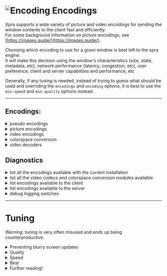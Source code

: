 # ![Encoding](../images/icons/encoding.png) Encodings

Xpra supports a wide variety of picture and video encodings for sending the window contents to the client fast and efficiently.\
For some background information on picture encodings, see [https://images.guide/](https://images.guide/).

Choosing which encoding to use for a given window is best left to the xpra engine.\
It will make this decision using the window's characteristics (size, state, metadata, etc), network performance (latency, congestion, etc), user preference, client and server capabilities and performance, etc

Generally, if any tuning is needed, instead of trying to guess what should be used and overriding the `encodings` and `encoding` options, it is best to use the `min-speed` and `min-quality` options instead.


***


## Encodings:
<details>
  <summary>pseudo encodings</summary>

The following pseudo encodings just control which actual encodings can be selected by the engine:
* `auto` which is the default, allows all options
* `grayscale` does the same, but without sending colours - which saves some bandwidth (this saving is not always significant)
* `scroll` will try harder to send the screen updates using a list of motion vectors, if possible

You can select the pseudo-encoding using the `--encoding=ENC` switch.
</details>
<details>
  <summary>picture encodings</summary>

| Codename | [Bit Depths](../Features/Image-Depth.md) | Characteristics | Details                                                                     |
|----------|------------------------------------------|-----------------|-----------------------------------------------------------------------------|
| `mmap`   | all                                      | fastest         | only available with local connections, selected automatically               |
| `rgb`    | all                                      | very fast       | raw RGB pixels, potentially compressed with a stream compressor (ie: `lz4`) |
| `webp`   | 24 / 32                                  | good            | fast, supports transparency, lossy and lossless modes                       |
| `jpeg`   | 24                                       | fast            | easy to support                                                             |
| `avif`   | 24                                       | average         | limited support                                                             |
| `png`    | 24 / 32                                  | slow            | easy to support                                                             |
| `png/P`  | 8                                        | slow            | only useful for 8-bit [desktop mode](Desktop.md)                          |
| `png/L`  | 8                                        | slow            | greyscale                                                                   |
</details>
<details>
  <summary>video encodings</summary>

Using a video stream is often the most efficient way of sending large amounts of screen updates without consuming too much bandwidth.
The xpra engine should automatically detect when it makes sense to switch to a video codec.

| Codename | [Bit Depths](../Features/Image-Depth.md) | Characteristics                    |
|----------|------------------------------------------|------------------------------------|
| `vp8`    | 24                                       | fast but less efficient            |
| `vp9`    | 24 / 30                                  | more efficient but somewhat slower |
| `h264`   | 24 / 30                                  | licensing issues                   |
| `hevc`   | 24 / 30                                  | licensing issues - usually slower  |

Which ones of these video encodings are available depends on the video encoders enabled:


### Video Encoders
Xpra ships the following encoder modules:

| Codename              | Encodings supported | Notes                       |
|-----------------------|---------------------|-----------------------------|
| `vpx`                 | `vp8`, `vp9`        |
| `x264`                | `h264`              | fast                        |
| [`nvenc`](NVENC.md) | `h264`, `hevc`      | fastest (requires hardware) |

Which encodings are actually supported by each encoder may vary, depending on the version used, the build options, hardware capabilities, etc.

You can choose which video encoders are loaded at runtime using the `video-encoders` option.

Some of these video encoders may require a colorspace conversion step:
</details>
<details>
  <summary>colorspace conversion</summary>

These modules are used for:
* converting the pixel data received by the xpra server into a pixel format that can be consumed by the video encoders
* converting the pixel data from the video decoders into a pixel format that can be used to paint the client's window (different windows may have different capabilities)
* up / down scaling the pixel data when needed

| Codename  | Colorspaces supported                                                                                     | Notes                                         |
|-----------|-----------------------------------------------------------------------------------------------------------|-----------------------------------------------|
| `cython`  | `r210`, `BGR48`, `GBRP10`, `YUV444P10`                                                                    | slow but useful for some high bit depth modes |
| `libyuv`  | `BGRX`, `YUV420P`, `NV12`                                                                                 | fastest                                       |

You can choose which colorspace conversion modules are loaded at runtime using the `csc-modules` option.
</details>
<details>
  <summary>video decoders</summary>

Xpra ships the following decoder modules:
|Codename|Encodings supported|
|--------|-------------------|
|`openh264`|`h264`|
|`vpx`|`vp8`, `vp9`|

You can choose which video decoders are loaded at runtime using the `video-decoders` option.
</details>

## Diagnostics
<details>
  <summary>list all the encodings available with the current installation</summary>

```shell
xpra encoding
```
(on MS Windows and MacOS, you can also use the `Encodings_info` wrapper)
</details>
<details>
  <summary>list all the video codecs and colorspace conversion modules available</summary>

```shell
xpra video
```
</details>
<details>
  <summary>list encodings available to the client</summary>

```shell
xpra attach --encoding=help
```
</details>
<details>
  <summary>list encodings available to the server</summary>

```shell
xpra start --encoding=help
```
</details>
<details>
  <summary>debug logging switches</summary>

```shell
xpra start -d damage,compress,encoding
```
</details>


***


# Tuning
Warning: tuning is very often misused and ends up being counterproductive.
<details>
  <summary>Preventing blurry screen updates</summary>

Rather than selecting a lossless picture encoding, which may use far too much bandwidth and cause performance issues:
* make sure that the applications are correctly detected: either using the application's command [content-type](https://github.com/Xpra-org/xpra/tree/master/fs/etc/xpra/content-type) and [content-categories](https://github.com/Xpra-org/xpra/tree/master/fs/etc/xpra/content-categories/10_default.conf) mapping
* raise the `min-quality` and / or lower the `min-speed`
* maybe lower the `auto-refresh` delay - just be aware that the lossless auto-refresh can be costly (as all lossless frames are)
</details>
<details>
  <summary>Quality</summary>

Acceptable values range from 1 (lowest) to 100 (lossless). \
Rather than tuning the `quality` option, it is almost always preferable to set the `min-quality` instead. \
Using lower values saves bandwidth and CPU, but the screen updates may become more blurry.
</details>
<details>
  <summary>Speed</summary>

Acceptable values range from 1 (lowest) to 100 (lossless). \
Rather than tuning the `speed` option, it is almost always preferable to set the `min-speed` instead. \
Using lower values costs more CPU, which reduces bandwidth consumption but may also lower the framerate.
</details>
<details>
  <summary>Best</summary>

The best possible setup is to use [NVENC](NVENC.md) or another hardware encoder supported by `libva`: hardware encoders compress very well and do so incredibly fast.
</details>
<details>
  <summary>Further reading!</summary>

* [x264 tradeoffs](http://alax.info/blog/1394)
* [fps vs noise](http://blog.malayter.com/2010/12/presets-versus-quality-in-x264-encoding.html)
* [fps vs size](http://blogs.motokado.com/yoshi/2011/06/25/comparison-of-x264-presets/)
* [Falsehoods programmers believe about video](https://haasn.xyz/posts/2016-12-25-falsehoods-programmers-believe-about-%5Bvideo-stuff%5D.html)

When comparing performance, make sure that you use the right metrics... \
The number of updates per second (aka `fps`) is not always a good one: if there are many small regions, this can be a good or a bad thing.
</details>
